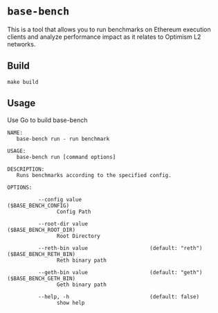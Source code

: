 # `base-bench`

This is a tool that allows you to run benchmarks on Ethereum execution clients and analyze
performance impact as it relates to Optimism L2 networks.

## Build

```
make build
```

## Usage

Use Go to build base-bench

```
NAME:
   base-bench run - run benchmark

USAGE:
   base-bench run [command options]

DESCRIPTION:
   Runs benchmarks according to the specified config.

OPTIONS:
   
          --config value                                                         ($BASE_BENCH_CONFIG)
                Config Path
   
          --root-dir value                                                       ($BASE_BENCH_ROOT_DIR)
                Root Directory
   
          --reth-bin value                    (default: "reth")                  ($BASE_BENCH_RETH_BIN)
                Reth binary path
   
          --geth-bin value                    (default: "geth")                  ($BASE_BENCH_GETH_BIN)
                Geth binary path
   
          --help, -h                          (default: false)                  
                show help
```